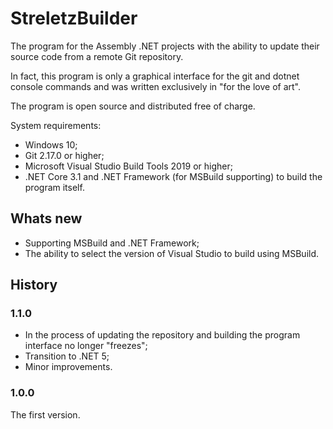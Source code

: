 # StreletzBuilder

The program for the Assembly .NET projects with the ability to update their source code from a remote Git repository.

In fact, this program is only a graphical interface for the git and dotnet console commands and was written exclusively in "for the love of art".

The program is open source and distributed free of charge.

System requirements:

 - Windows 10;
 - Git 2.17.0 or higher;
 - Microsoft Visual Studio Build Tools 2019 or higher;
 - .NET Core 3.1 and .NET Framework (for MSBuild supporting) to build the program itself.
 
 ## Whats new
 
  - Supporting MSBuild and .NET Framework;
  - The ability to select the version of Visual Studio to build using MSBuild.
 
 ## History
 
 ### 1.1.0
 
  - In the process of updating the repository and building the program interface no longer "freezes";
  - Transition to .NET 5;
  - Minor improvements.
 
 ### 1.0.0
 
 The first version.